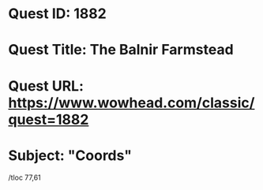 # Quest ID: 1882
# Quest Title: The Balnir Farmstead
# Quest URL: https://www.wowhead.com/classic/quest=1882
# Subject: "Coords"
/tloc 77,61
